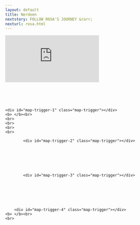 ```yaml
---
layout: default
title: Nerdeen
nextstory: FOLLOW ROSA'S JOURNEY &rarr;
nexturl: rosa.html
---
```

 <div class="boxes" id="first">
 <div class="video">
 <iframe id="player1" src="https://player.vimeo.com/video/212149595?api=1&player_id=player1" frameborder="0" webkitallowfullscreen="" mozallowfullscreen="" allowfullscreen=""></iframe>
 </div>
 </div>
 <div class="boxes" id="second">
 
   <script src="https://studio20-2017.github.io/sanctuary/scripts/jquery.min.js"></script>
<script src="https://studio20-2017.github.io/sanctuary/scripts/jquery.scrollie.min_1.js"></script>
<script src="https://studio20-2017.github.io/sanctuary/scripts/nerdeen.js"></script>

<div style="height:10000px">

  <div id="map">
  </div>

  <div id="txt">
<br>
<br>
<br>
<br>

    <div id="map-trigger-1" class="map-trigger"></div>
    <b> </b><br>
    <br>
    <br>
    <br>
    <br>

            <div id="map-trigger-2" class="map-trigger"></div>
<b> </b>
<br>
<br>
<br>
<br>


            <div id="map-trigger-3" class="map-trigger"></div>
<b> </b>
<br>
<br>
<br>
<br>

        <div id="map-trigger-4" class="map-trigger"></div>
    <b> </b><br>
    <br>

  </div>
</div>

    <script src="js/index.js"></script>
 </div>
